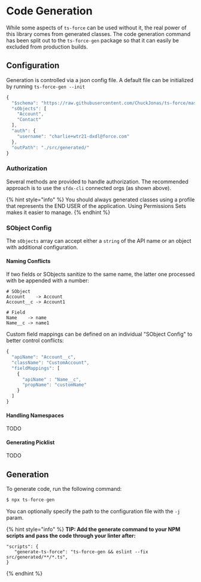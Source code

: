 # Code Generation

While some aspects of `ts-force` can be used without it, the real power of this library comes from generated classes. The code generation command has been split out to the `ts-force-gen` package so that it can easily be excluded from production builds.

## Configuration

Generation is controlled via a json config file. A default file can be initialized by running `ts-force-gen --init`

```javascript
{
  "$schema": "https://raw.githubusercontent.com/ChuckJonas/ts-force/master/ts-force-gen/ts-force-config.schema.json",
  "sObjects": [
    "Account",
    "Contact"
  ],
  "auth": {
    "username": "charlie+wtr21-dxdl@force.com"
  },
  "outPath": "./src/generated/"
}
```

### Authorization

Several methods are provided to handle authorization. The recommended approach is to use the `sfdx-cli` connected orgs \(as shown above\).

{% hint style="info" %}
You should always generated classes using a profile that represents the END USER of the application. Using Permissions Sets makes it easier to manage.
{% endhint %}

### SObject Config

The `sObjects` array can accept either a `string` of the API name or an object with additional configuration.

#### Naming Conflicts

If two fields or SObjects sanitize to the same name, the latter one processed with be appended with a number:

```text
# SObject
Account    -> Account
Account__c -> Account1

# Field
Name    -> name
Name__c -> name1
```

Custom field mappings can be defined on an individual "SObject Config" to better control conflicts:

```javascript
{
  "apiName": "Account__c",
  "className": "CustomAccount",
  "fieldMappings": [
    {
      "apiName" : "Name__c",
      "propName": "customName"
    }
  ]
}
```

#### Handling Namespaces

TODO

#### Generating Picklist

TODO

## Generation

To generate code, run the following command:

```javascript
$ npx ts-force-gen
```

You can optionally specify the path to the configuration file with the `-j` param.

{% hint style="info" %}
**TIP: Add the generate command to your NPM scripts and pass the code through your linter after:**

```text
"scripts": {
   "generate-ts-force": "ts-force-gen && eslint --fix src/generated/**/*.ts",
}
```
{% endhint %}

  


